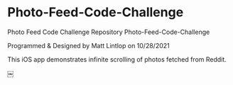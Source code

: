 # Photo-Feed-Code-Challenge
Photo Feed Code Challenge Repository
Photo-Feed-Code-Challenge

Programmed & Designed by Matt Lintlop on 10/28/2021

This iOS app demonstrates infinite scrolling  of photos fetched from Reddit.


￼
